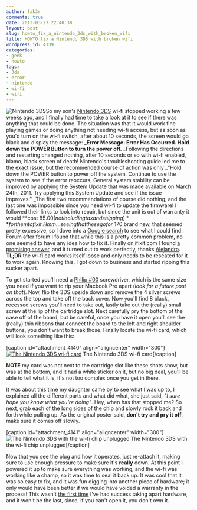 ```yaml
---
author: fak3r
comments: true
date: 2013-03-27 22:40:38
layout: post
slug: howto_fix_a_nintendo_3ds_with_broken_wifi
title: HOWTO fix a Nintendo 3DS with broken wifi
wordpress_id: 4139
categories:
- geek
- howto
tags:
- 3ds
- error
- nintendo
- wi-fi
- wifi
---
```


![Nintendo 3DS](https://fak3r.com/assets/2013/1248580_flame_red_n3ds_final-300x256.jpg)So my son's [Nintendo 3DS](https://www.nintendo.com/3ds) wi-fi stopped working a few weeks ago, and I finally had time to take a look at it to see if there was anything that could be done. The situation was that it would work fine playing games or doing anything not needing wi-fi access, but as soon as you'd turn on the wi-fi switch, after about 10 seconds, the screen would go black and display the message: _**Error Message: Error Has Occurred. Hold down the POWER Button to turn the power off.** _Following the directions and restarting changed nothing, after 10 seconds or so with wi-fi enabled, blamo, black screen of death! Nintendo's troubleshooting guide led me to [the exact issue](https://www.nintendo.com/consumer/systems/3ds/en_na/ts_system.jsp), but the recommended course of action was only _"Hold down the POWER button to power off the system, Continue to use the system to see if the error reoccurs, General system stability can be improved by applying the System Update that was made available on March 24th, 2011. Try applying this System Update and see if the issue improves." _The first two recommendations of course did nothing, and the last one was impossible since you need wi-fi to update the firmware! I followed their links to look into repair, but since the unit is out of warranty it would **cost $85.00 (not including tax and shipping)** for them to fix it. Hmm... seeing that these go for ~170$ brand new, that seemed pretty excessive, so I dove into a [Google search](https://encrypted.google.com/#hl=en&output=search&sclient=psy-ab&q=An+Error+Has+Occurred.+Hold+Down+the+POWER+Button) to see what I could find. Forum after forum I found that while this is a pretty common problem, no one seemed to have any idea how to fix it. Finally on ifixit.com I found [a promising answer](http://www.ifixit.com/Answers/View/75518/How+do+I+fix+my+3DS+Error+Problem#answer118768), and it turned out to work perfectly, thanks [Alejandro](http://www.ifixit.com/User/583708/Alejandro). **TL;DR** the wi-fi card works itself loose and only needs to be reseated for it to work again. Knowing this, I got down to business and started ripping this sucker apart.

<!-- more -->

To get started you'll need a [Philip #00](http://www.ifixit.com/Tools/Phillips-00-Screwdriver/IF145-006) screwdriver, which is the same size you need if you want to rip your Macbook Pro apart (_look for a future post on that_). Now, flip the 3DS upside down and remove the 4 silver screws across the top and take off the back cover. Now you'll find 8 black, recessed screws you'll need to take out, lastly take out the (really) small screw at the lip of the cartridge slot. Next carefully pry the bottom of the case off of the board, but be careful, once you have it open you'll see the (really) thin ribbons that connect the board to the left and right shoulder buttons, you don't want to break those. Finally locate the wi-fi card, which will look something like this:

[caption id="attachment_4140" align="aligncenter" width="300"][![The Nintendo 3DS wi-fi card](https://fak3r.com/assets/2013/231194-1-300x219.jpg)](https://fak3r.com/assets/2013/231194-1.jpg) The Nintendo 3DS wi-fi card[/caption]

**NOTE** my card was not next to the cartridge slot like these shots show, but was at the bottom, and it had a white sticker on it, but no big deal, you'll be able to tell what it is, it's not too complex once you get in there.

It was about this time my daughter came by to see what I was up to, I explained all the different parts and what did what, she just said, _"I sure hope you know what you're doing"_. Hey, when has that stopped me? So next, grab each of the long sides of the chip and slowly rock it back and forth while pulling up. As the original poster said, **don't try and pry it off**, make sure it comes off slowly.

[caption id="attachment_4141" align="aligncenter" width="300"]![The Nintendo 3DS with the wi-fi chip unplugged](https://fak3r.com/assets/2013/231421-2-300x220.jpg) The Nintendo 3DS with the wi-fi chip unplugged[/caption]

Now that you see the plug and how it operates, just re-attach it, making sure to use enough pressure to make sure it's **really** down. At this point I powered it up to make sure everything was working, and the wi-fi was working like a champ, so it was time to seal it back up. It was cool that it was so easy to fix, and it was fun digging into another piece of hardware; it only would have been better if we would have voided a warranty in the process! This wasn't [the first time](http://fak3r.com/2007/05/29/howto-fix-a-g3-ibook-with-a-bad-logic-board-for-26-cents/) I've had success taking apart hardware, and it won't be the last, since, if you can't open it, you don't own it.
